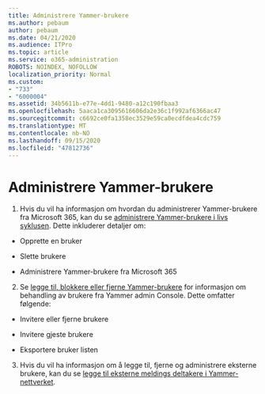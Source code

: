 ```yaml
---
title: Administrere Yammer-brukere
ms.author: pebaum
author: pebaum
ms.date: 04/21/2020
ms.audience: ITPro
ms.topic: article
ms.service: o365-administration
ROBOTS: NOINDEX, NOFOLLOW
localization_priority: Normal
ms.custom:
- "733"
- "6000004"
ms.assetid: 34b5611b-e77e-4dd1-9480-a12c190fbaa3
ms.openlocfilehash: 5aaca1ca3095616606da2e36c1f992af6366ac47
ms.sourcegitcommit: c6692ce0fa1358ec3529e59ca0ecdfdea4cdc759
ms.translationtype: MT
ms.contentlocale: nb-NO
ms.lasthandoff: 09/15/2020
ms.locfileid: "47812736"
---
```

# <a name="managing-yammer-users"></a>Administrere Yammer-brukere

1. Hvis du vil ha informasjon om hvordan du administrerer Yammer-brukere fra Microsoft 365, kan du se [administrere Yammer-brukere i livs syklusen](https://docs.microsoft.com/yammer/manage-yammer-users/manage-users-across-their-lifecycle). Dette inkluderer detaljer om:

  - Opprette en bruker

  - Slette brukere

  - Administrere Yammer-brukere fra Microsoft 365

2. Se [legge til, blokkere eller fjerne Yammer-brukere](https://alchemyportal.azurewebsites.net/Rule/ManageYammer%20users%20across%20their%20lifecycle%20from%20Office%20365) for informasjon om behandling av brukere fra Yammer admin Console. Dette omfatter følgende:

  - Invitere eller fjerne brukere

  - Invitere gjeste brukere

  - Eksportere bruker listen

3. Hvis du vil ha informasjon om å legge til, fjerne og administrere eksterne brukere, kan du se [legge til eksterne meldings deltakere i Yammer-nettverket](https://docs.microsoft.com/yammer/work-with-external-users/add-external-participants).
